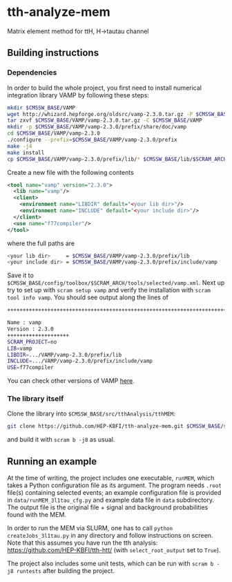 # tth-analyze-mem

Matrix element method for ttH, H->tautau channel

## Building instructions

### Dependencies

In order to build the whole project, you first need to install numerical integration library VAMP by following these steps:

```bash
mkdir $CMSSW_BASE/VAMP
wget http://whizard.hepforge.org/oldsrc/vamp-2.3.0.tar.gz -P $CMSSW_BASE/VAMP
tar zxvf $CMSSW_BASE/VAMP/vamp-2.3.0.tar.gz -C $CMSSW_BASE/VAMP
mkdir -p $CMSSW_BASE/VAMP/vamp-2.3.0/prefix/share/doc/vamp
cd $CMSSW_BASE/VAMP/vamp-2.3.0
./configure --prefix=$CMSSW_BASE/VAMP/vamp-2.3.0/prefix
make -j4
make install
cp $CMSSW_BASE/VAMP/vamp-2.3.0/prefix/lib/* $CMSSW_BASE/lib/$SCRAM_ARCH
```

Create a new file with the following contents

```xml
<tool name="vamp" version="2.3.0">
  <lib name="vamp"/>
  <client>
    <environment name="LIBDIR" default="<your lib dir>"/>
    <environment name="INCLUDE" default="<your include dir>"/>
  </client>
  <use name="f77compiler"/>
</tool>
```

where the full paths are

```bash
<your lib dir>     = $CMSSW_BASE/VAMP/vamp-2.3.0/prefix/lib
<your include dir> = $CMSSW_BASE/VAMP/vamp-2.3.0/prefix/include/vamp
```

Save it to `$CMSSW_BASE/config/toolbox/$SCRAM_ARCH/tools/selected/vamp.xml`. Next up try to set up with `scram setup vamp` and verify the installation with `scram tool info vamp`. You should see output along the lines of

```bash
+++++++++++++++++++++++++++++++++++++++++++++++++++++++++++++++++++++++++++++

Name : vamp
Version : 2.3.0
++++++++++++++++++++
SCRAM_PROJECT=no
LIB=vamp
LIBDIR=.../VAMP/vamp-2.3.0/prefix/lib
INCLUDE=.../VAMP/vamp-2.3.0/prefix/include/vamp
USE=f77compiler
```
You can check other versions of VAMP [here](http://whizard.hepforge.org/vamp.html).

### The library itself

Clone the library into `$CMSSW_BASE/src/tthAnalysis/tthMEM`:

```bash
git clone https://github.com/HEP-KBFI/tth-analyze-mem.git $CMSSW_BASE/src/tthAnalysis/tthMEM
```

and build it with `scram b -j8` as usual.

## Running an example

At the time of writing, the project includes one executable, `runMEM`, which takes a Python configuration file as its argument. The program needs `.root` file(s) containing selected events; an example configuration file is provided in `data/runMEM_3l1tau_cfg.py` and example data file in `data` subdirectory. The output file is the original file + signal and background probabilities found with the MEM.

In order to run the MEM via SLURM, one has to call `python createJobs_3l1tau.py` in any directory and follow instructions on screen. Note that this assumes you have run the tth analysis: https://github.com/HEP-KBFI/tth-htt/ (with `select_root_output` set to `True`).

The project also includes some unit tests, which can be run with `scram b -j8 runtests` after building the project.
